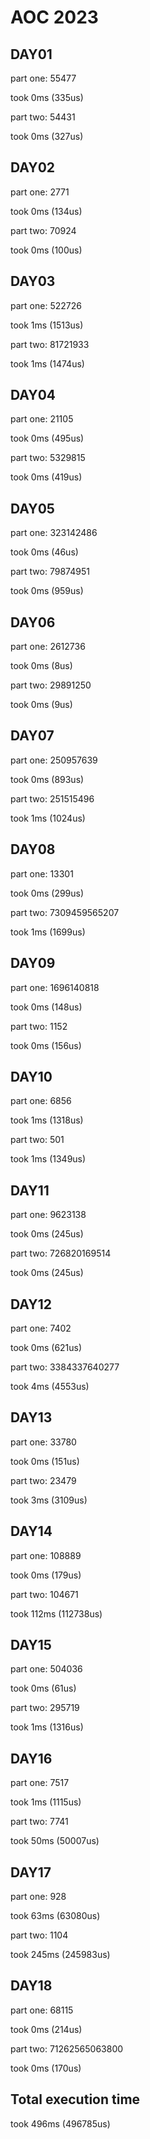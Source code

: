 # AOC 2023

## DAY01

part one:
55477

took 0ms (335us)  

part two:
54431

took 0ms (327us)  

## DAY02

part one:
2771

took 0ms (134us)  

part two:
70924

took 0ms (100us)  

## DAY03

part one:
522726

took 1ms (1513us)  

part two:
81721933

took 1ms (1474us)  

## DAY04

part one:
21105

took 0ms (495us)  

part two:
5329815

took 0ms (419us)  

## DAY05

part one:
323142486

took 0ms (46us)  

part two:
79874951

took 0ms (959us)  

## DAY06

part one:
2612736

took 0ms (8us)  

part two:
29891250

took 0ms (9us)  

## DAY07

part one:
250957639

took 0ms (893us)  

part two:
251515496

took 1ms (1024us)  

## DAY08

part one:
13301

took 0ms (299us)  

part two:
7309459565207

took 1ms (1699us)  

## DAY09

part one:
1696140818

took 0ms (148us)  

part two:
1152

took 0ms (156us)  

## DAY10

part one:
6856

took 1ms (1318us)  

part two:
501

took 1ms (1349us)  

## DAY11

part one:
9623138

took 0ms (245us)  

part two:
726820169514

took 0ms (245us)  

## DAY12

part one:
7402

took 0ms (621us)  

part two:
3384337640277

took 4ms (4553us)  

## DAY13

part one:
33780

took 0ms (151us)  

part two:
23479

took 3ms (3109us)  

## DAY14

part one:
108889

took 0ms (179us)  

part two:
104671

took 112ms (112738us)  

## DAY15

part one:
504036

took 0ms (61us)  

part two:
295719

took 1ms (1316us)  

## DAY16

part one:
7517

took 1ms (1115us)  

part two:
7741

took 50ms (50007us)  

## DAY17

part one:
928

took 63ms (63080us)  

part two:
1104

took 245ms (245983us)  

## DAY18

part one:
68115

took 0ms (214us)  

part two:
71262565063800

took 0ms (170us)  

## Total execution time

took 496ms (496785us)  
